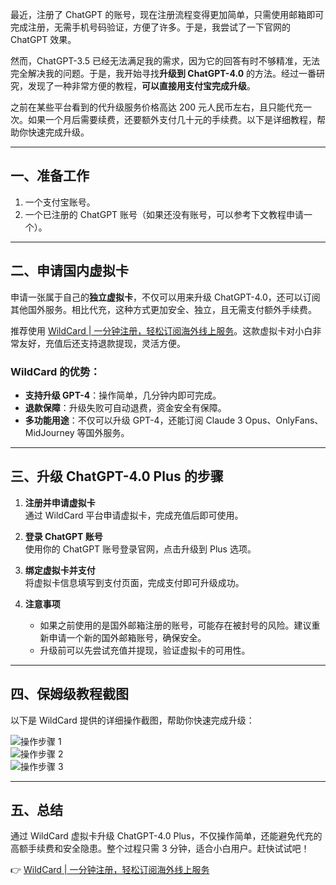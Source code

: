 最近，注册了 ChatGPT 的账号，现在注册流程变得更加简单，只需使用邮箱即可完成注册，无需手机号码验证，方便了许多。于是，我尝试了一下官网的 ChatGPT 效果。

然而，ChatGPT-3.5 已经无法满足我的需求，因为它的回答有时不够精准，无法完全解决我的问题。于是，我开始寻找**升级到 ChatGPT-4.0** 的方法。经过一番研究，发现了一种非常方便的教程，**可以直接用支付宝完成升级**。

之前在某些平台看到的代升级服务价格高达 200 元人民币左右，且只能代充一次。如果一个月后需要续费，还要额外支付几十元的手续费。以下是详细教程，帮助你快速完成升级。

---

## 一、准备工作

1. 一个支付宝账号。
2. 一个已注册的 ChatGPT 账号（如果还没有账号，可以参考下文教程申请一个）。

---

## 二、申请国内虚拟卡

申请一张属于自己的**独立虚拟卡**，不仅可以用来升级 ChatGPT-4.0，还可以订阅其他国外服务。相比代充，这种方式更加安全、独立，且无需支付额外手续费。

推荐使用 [WildCard | 一分钟注册，轻松订阅海外线上服务](https://bit.ly/bewildcard)。这款虚拟卡对小白非常友好，充值后还支持退款提现，灵活方便。

### WildCard 的优势：
- **支持升级 GPT-4**：操作简单，几分钟内即可完成。
- **退款保障**：升级失败可自动退费，资金安全有保障。
- **多功能用途**：不仅可以升级 GPT-4，还能订阅 Claude 3 Opus、OnlyFans、MidJourney 等国外服务。

---

## 三、升级 ChatGPT-4.0 Plus 的步骤

1. **注册并申请虚拟卡**  
   通过 WildCard 平台申请虚拟卡，完成充值后即可使用。

2. **登录 ChatGPT 账号**  
   使用你的 ChatGPT 账号登录官网，点击升级到 Plus 选项。

3. **绑定虚拟卡并支付**  
   将虚拟卡信息填写到支付页面，完成支付即可升级成功。

4. **注意事项**  
   - 如果之前使用的是国外邮箱注册的账号，可能存在被封号的风险。建议重新申请一个新的国外邮箱账号，确保安全。
   - 升级前可以先尝试充值并提现，验证虚拟卡的可用性。

---

## 四、保姆级教程截图

以下是 WildCard 提供的详细操作截图，帮助你快速完成升级：

![操作步骤 1](https://pic3.zhimg.com/80/v2-2db84ebccfa57e849db3b209097785de_1440w.webp)  
![操作步骤 2](https://pic2.zhimg.com/80/v2-79c7541329a39fed8ee9af8ca98cbe81_1440w.webp)  
![操作步骤 3](https://pic3.zhimg.com/80/v2-ea362ca5581311bf50404281a53518ba_720w.webp)  

---

## 五、总结

通过 WildCard 虚拟卡升级 ChatGPT-4.0 Plus，不仅操作简单，还能避免代充的高额手续费和安全隐患。整个过程只需 3 分钟，适合小白用户。赶快试试吧！

👉 [WildCard | 一分钟注册，轻松订阅海外线上服务](https://bit.ly/bewildcard)